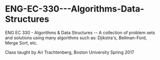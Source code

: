 # ENG-EC-330---Algorithms-Data-Structures
ENG EC 330 - Algorithms &amp; Data Structures --
A collection of problem sets and solutions using many algorithms such as:
Djikstra's, Bellman-Ford, Merge Sort, etc.


Class taught by Ari Trachtenberg, Boston University Spring 2017
